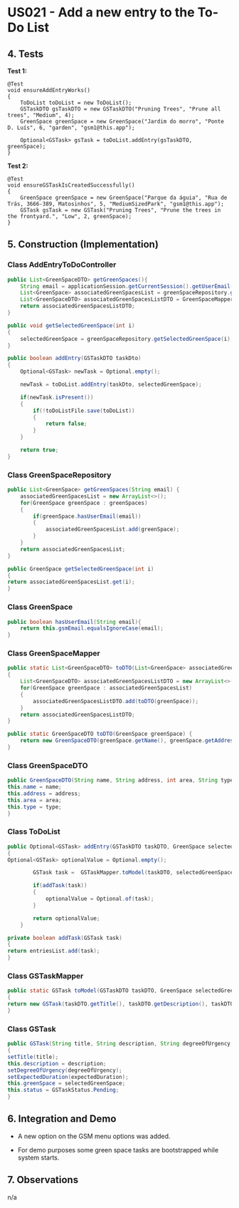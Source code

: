 # US021 - Add a new entry to the To-Do List

## 4. Tests 

**Test 1:**

	@Test
    void ensureAddEntryWorks()
    {
        ToDoList toDoList = new ToDoList();
        GSTaskDTO gsTaskDTO = new GSTaskDTO("Pruning Trees", "Prune all trees", "Medium", 4);
        GreenSpace greenSpace = new GreenSpace("Jardim do morro", "Ponte D. Luís", 6, "garden", "gsm1@this.app");

        Optional<GSTask> gsTask = toDoList.addEntry(gsTaskDTO, greenSpace);
    }
	

**Test 2:**

	@Test
    void ensureGSTaskIsCreatedSuccessfully()
    {
        GreenSpace greenSpace = new GreenSpace("Parque da águia", "Rua de Trás, 3666-389, Matosinhos", 5, "MediumSizedPark", "gsm1@this.app");
        GSTask gsTask = new GSTask("Pruning Trees", "Prune the trees in the frontyard.", "Low", 2, greenSpace);
    }


## 5. Construction (Implementation)

### Class AddEntryToDoController 

```java
public List<GreenSpaceDTO> getGreenSpaces(){
    String email = applicationSession.getCurrentSession().getUserEmail();
    List<GreenSpace> associatedGreenSpacesList = greenSpaceRepository.getGreenSpaces(email);
    List<GreenSpaceDTO> associatedGreenSpacesListDTO = GreenSpaceMapper.toDTO(associatedGreenSpacesList);
    return associatedGreenSpacesListDTO;
}
```

```java
public void getSelectedGreenSpace(int i)
{
    selectedGreenSpace = greenSpaceRepository.getSelectedGreenSpace(i);
}
```

```java
public boolean addEntry(GSTaskDTO taskDto)
{
    Optional<GSTask> newTask = Optional.empty();

    newTask = toDoList.addEntry(taskDto, selectedGreenSpace);

    if(newTask.isPresent())
    {
        if(!toDoListFile.save(toDoList))
        {
            return false;
        }
    }

    return true;
}
```

### Class GreenSpaceRepository

```java
public List<GreenSpace> getGreenSpaces(String email) {
    associatedGreenSpacesList = new ArrayList<>();
    for(GreenSpace greenSpace : greenSpaces)
    {
        if(greenSpace.hasUserEmail(email))
        {
            associatedGreenSpacesList.add(greenSpace);
        }
    }
    return associatedGreenSpacesList;
}
```

```java
public GreenSpace getSelectedGreenSpace(int i)
{
return associatedGreenSpacesList.get(i);
}
```

### Class GreenSpace

```java
public boolean hasUserEmail(String email){
    return this.gsmEmail.equalsIgnoreCase(email);
}
```

### Class GreenSpaceMapper

```java
public static List<GreenSpaceDTO> toDTO(List<GreenSpace> associatedGreenSpacesList)
{
    List<GreenSpaceDTO> associatedGreenSpacesListDTO = new ArrayList<>();
    for(GreenSpace greenSpace : associatedGreenSpacesList)
    {
        associatedGreenSpacesListDTO.add(toDTO(greenSpace));
    }
    return associatedGreenSpacesListDTO;
}
```

```java
public static GreenSpaceDTO toDTO(GreenSpace greenSpace) {
    return new GreenSpaceDTO(greenSpace.getName(), greenSpace.getAddress(), greenSpace.getArea(), greenSpace.getType());
}
```

### Class GreenSpaceDTO

```java
public GreenSpaceDTO(String name, String address, int area, String type) {
this.name = name;
this.address = address;
this.area = area;
this.type = type;
}
```

### Class ToDoList

```java
public Optional<GSTask> addEntry(GSTaskDTO taskDTO, GreenSpace selectedGreenSpace)
{
Optional<GSTask> optionalValue = Optional.empty();

        GSTask task =  GSTaskMapper.toModel(taskDTO, selectedGreenSpace);

        if(addTask(task))
        {
            optionalValue = Optional.of(task);
        }

        return optionalValue;
    }
```

```java
private boolean addTask(GSTask task)
{
return entriesList.add(task);
}
```

### Class GSTaskMapper

```java
public static GSTask toModel(GSTaskDTO taskDTO, GreenSpace selectedGreenSpace)
{
return new GSTask(taskDTO.getTitle(), taskDTO.getDescription(), taskDTO.getDegreeOfUrgency(), taskDTO.getExpectedDuration(), selectedGreenSpace);
}
```

### Class GSTask

```java
public GSTask(String title, String description, String degreeOfUrgency, int expectedDuration, GreenSpace selectedGreenSpace)
{
setTitle(title);
this.description = description;
setDegreeOfUrgency(degreeOfUrgency);
setExpectedDuration(expectedDuration);
this.greenSpace = selectedGreenSpace;
this.status = GSTaskStatus.Pending;
}
```

## 6. Integration and Demo 

* A new option on the GSM menu options was added.

* For demo purposes some green space tasks are bootstrapped while system starts.


## 7. Observations

n/a